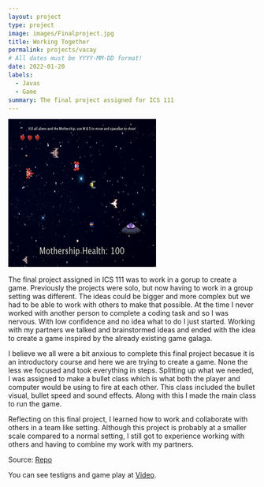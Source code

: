 ```yaml
---
layout: project
type: project
image: images/Finalproject.jpg
title: Working Together
permalink: projects/vacay
# All dates must be YYYY-MM-DD format!
date: 2022-01-20
labels:
  - Javas
  - Game
summary: The final project assigned for ICS 111
---
```


<img class="ui medium right floated rounded image" src="../images/Finalproject.jpg">

The final project assigned in ICS 111 was to work in a gorup to create a game. Previously the projects were solo, but now having to work in a group setting was different. The ideas could be bigger and more complex but we had to be able to work with others to make that possible. At the time I never worked with another person to complete a coding task and so I was nervous. With low confidence and no idea what to do I just started. Working with my partners we talked and brainstormed ideas and ended with the idea to create a game inspired by the already existing game galaga.

I believe we all were a bit anxious to complete this final project becasue it is an introductory course and here we are trying to create a game. None the less we focused and took everything in steps. Splitting up what we needed, I was assigned to make a bullet class which is what both the player and computer would be using to fire at each other. This class included the bullet visual, bullet speed and sound effects. Along with this I made the main class to run the game.

Reflecting on this final project, I learned how to work and collaborate with others in a team like setting. Although this project is probably at a smaller scale compared to a normal setting, I still got to experience working with others and having to combine my work with my partners. 
 
Source: <a href="https://github.com/Scott-Yuk/Final"><i class="large github icon"></i>Repo</a>

You can see testigns and game play at [Video](https://youtu.be/k3Xa0vbvvQI).
